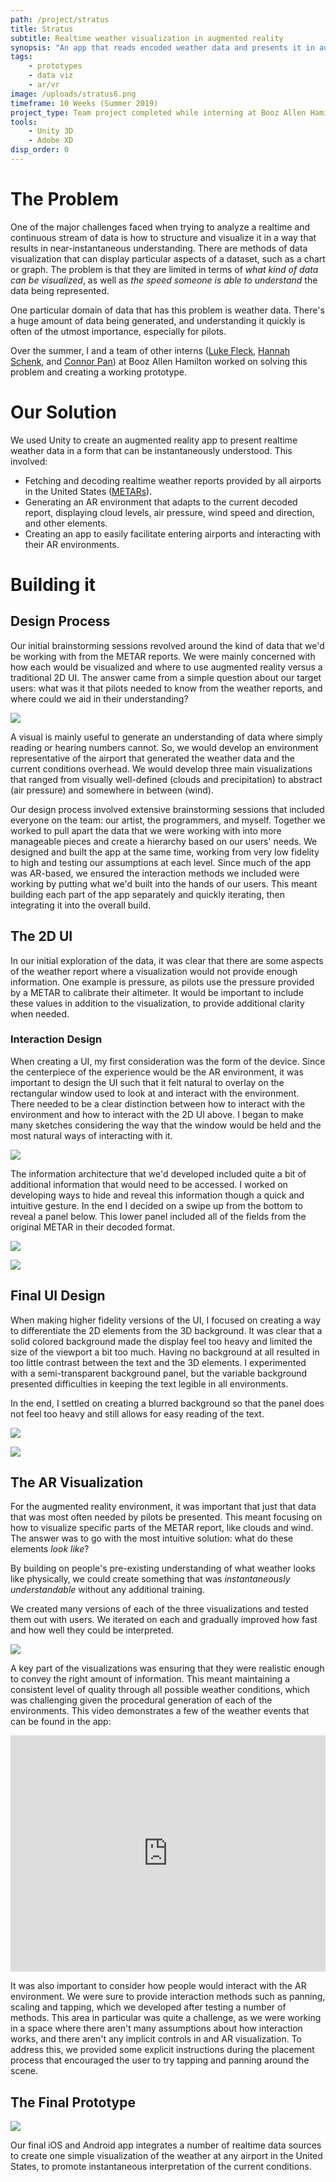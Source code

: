 ```yaml
---
path: /project/stratus
title: Stratus
subtitle: Realtime weather visualization in augmented reality
synopsis: "An app that reads encoded weather data and presents it in augmented reality so pilots are able to instantaneously understand the current conditions."
tags:
    - prototypes
    - data viz
    - ar/vr
image: /uploads/stratus6.png
timeframe: 10 Weeks (Summer 2019)
project_type: Team project completed while interning at Booz Allen Hamilton
tools:
    - Unity 3D
    - Adobe XD
disp_order: 0
---
```


# The Problem

One of the major challenges faced when trying to analyze a realtime and continuous stream of data is how to structure and visualize it in a way that results in near-instantaneous understanding. There are methods of data visualization that can display particular aspects of a dataset, such as a chart or graph. The problem is that they are limited in terms of _what kind of data can be visualized_, as well as _the speed someone is able to understand_ the data being represented.

One particular domain of data that has this problem is weather data. There's a huge amount of data being generated, and understanding it quickly is often of the utmost importance, especially for pilots.

Over the summer, I and a team of other interns ([Luke Fleck](http://lrfleck.com/), [Hannah Schenk](https://www.hannahschenk.com/), and [Connor Pan](https://github.com/NameClassified)) at Booz Allen Hamilton worked on solving this problem and creating a working prototype.

# Our Solution

We used Unity to create an augmented reality app to present realtime weather data in a form that can be instantaneously understood. This involved:

-   Fetching and decoding realtime weather reports provided by all airports in the United States ([METARs](https://aviationweather.gov/metar)).
-   Generating an AR environment that adapts to the current decoded report, displaying cloud levels, air pressure, wind speed and direction, and other elements.
-   Creating an app to easily facilitate entering airports and interacting with their AR environments.

# Building it

## Design Process

Our initial brainstorming sessions revolved around the kind of data that we'd be working with from the METAR reports. We were mainly concerned with how each would be visualized and where to use augmented reality versus a traditional 2D UI. The answer came from a simple question about our target users: what was it that pilots needed to know from the weather reports, and where could we aid in their understanding?

![ ](/uploads/whiteboards.jpg "A compilation of whiteboard sketches during early ideation sessions")

A visual is mainly useful to generate an understanding of data where simply reading or hearing numbers cannot. So, we would develop an environment representative of the airport that generated the weather data and the current conditions overhead. We would develop three main visualizations that ranged from visually well-defined (clouds and precipitation) to abstract (air pressure) and somewhere in between (wind).

Our design process involved extensive brainstorming sessions that included everyone on the team: our artist, the programmers, and myself. Together we worked to pull apart the data that we were working with into more manageable pieces and create a hierarchy based on our users' needs. We designed and built the app at the same time, working from very low fidelity to high and testing our assumptions at each level. Since much of the app was AR-based, we ensured the interaction methods we included were working by putting what we'd built into the hands of our users. This meant building each part of the app separately and quickly iterating, then integrating it into the overall build.

## The 2D UI

In our initial exploration of the data, it was clear that there are some aspects of the weather report where a visualization would not provide enough information. One example is pressure, as pilots use the pressure provided by a METAR to calibrate their altimeter. It would be important to include these values in addition to the visualization, to provide additional clarity when needed.

### Interaction Design

When creating a UI, my first consideration was the form of the device. Since the centerpiece of the experience would be the AR environment, it was important to design the UI such that it felt natural to overlay on the rectangular window used to look at and interact with the environment. There needed to be a clear distinction between how to interact with the environment and how to interact with the 2D UI above. I began to make many sketches considering the way that the window would be held and the most natural ways of interacting with it.

![ ](/uploads/stratSketches.jpg "Some of the exploratory sketches I made around the interaction with the interface and AR environment")

The information architecture that we'd developed included quite a bit of additional information that would need to be accessed. I worked on developing ways to hide and reveal this information though a quick and intuitive gesture. In the end I decided on a swipe up from the bottom to reveal a panel below. This lower panel included all of the fields from the original METAR in their decoded format.

![ ](/uploads/wire1.png "A simple mockup of the UI with the panel closed")

![ ](/uploads/wire2.png "With the panel open")

## Final UI Design

When making higher fidelity versions of the UI, I focused on creating a way to differentiate the 2D elements from the 3D background. It was clear that a solid colored background made the display feel too heavy and limited the size of the viewport a bit too much. Having no background at all resulted in too little contrast between the text and the 3D elements. I experimented with a semi-transparent background panel, but the variable background presented difficulties in keeping the text legible in all environments.

In the end, I settled on creating a blurred background so that the panel does not feel too heavy and still allows for easy reading of the text.

![ ](/uploads/stratus1.png "A screenshot of the app showing the AR visualization of rainy weather at an airport")

![ ](/uploads/stratus2.png "The panel showing additional details and specific measurements")

## The AR Visualization

For the augmented reality environment, it was important that just that data that was most often needed by pilots be presented. This meant focusing on how to visualize specific parts of the METAR report, like clouds and wind. The answer was to go with the most intuitive solution: what do these elements _look like_?

By building on people's pre-existing understanding of what weather looks like physically, we could create something that was _instantaneously understandable_ without any additional training.

We created many versions of each of the three visualizations and tested them out with users. We iterated on each and gradually improved how fast and how well they could be interpreted.

![ ](/uploads/pressure.gif)

A key part of the visualizations was ensuring that they were realistic enough to convey the right amount of information. This meant maintaining a consistent level of quality through all possible weather conditions, which was challenging given the procedural generation of each of the environments. This video demonstrates a few of the weather events that can be found in the app:

<div style="padding:75% 0 0 0;position:relative;max-width: 1000px;margin:0 auto;"><iframe src="https://player.vimeo.com/video/374321979" style="position:absolute;top:0;left:0;width:100%;height:100%;" frameborder="0" allow="autoplay; fullscreen" allowfullscreen></iframe></div><script src="https://player.vimeo.com/api/player.js"></script>

It was also important to consider how people would interact with the AR environment. We were sure to provide interaction methods such as panning, scaling and tapping, which we developed after testing a number of methods. This area in particular was quite a challenge, as we were working in a space where there aren't many assumptions about how interaction works, and there aren't any implicit controls in and AR visualization. To address this, we provided some explicit instructions during the placement process that encouraged the user to try tapping and panning around the scene.

## The Final Prototype

![ ](/uploads/stratus.gif)

Our final iOS and Android app integrates a number of realtime data sources to create one simple visualization of the weather at any airport in the United States, to promote instantaneous interpretation of the current conditions.


